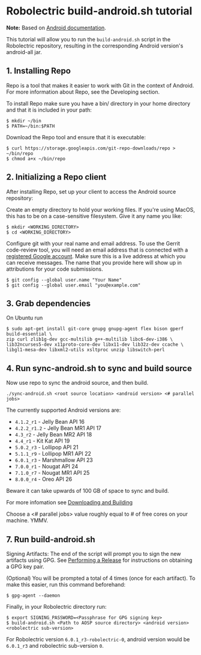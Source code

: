 # Robolectric build-android.sh tutorial

**Note:** Based on [Android documentation](https://source.android.com/source/downloading.html).

This tutorial will allow you to run the `build-android.sh` script in the Robolectric repository, resulting in the corresponding Android version's android-all jar.

## 1. Installing Repo

Repo is a tool that makes it easier to work with Git in the context of Android. For more information about Repo, see the Developing section.

To install Repo make sure you have a bin/ directory in your home directory and that it is included in your path:

```
$ mkdir ~/bin
$ PATH=~/bin:$PATH
```

Download the Repo tool and ensure that it is executable:

```
$ curl https://storage.googleapis.com/git-repo-downloads/repo > ~/bin/repo
$ chmod a+x ~/bin/repo
```

## 2. Initializing a Repo client

After installing Repo, set up your client to access the Android source repository:

Create an empty directory to hold your working files. If you're using MacOS, this has to be on a case-sensitive filesystem. Give it any name you like:

```
$ mkdir <WORKING_DIRECTORY>
$ cd <WORKING_DIRECTORY>
```

Configure git with your real name and email address. To use the Gerrit code-review tool, you will need an email address that is connected with a [registered Google account](https://myaccount.google.com/?pli=1). Make sure this is a live address at which you can receive messages. The name that you provide here will show up in attributions for your code submissions.

```
$ git config --global user.name "Your Name"
$ git config --global user.email "you@example.com"
```

## 3. Grab dependencies

On Ubuntu run

```
$ sudo apt-get install git-core gnupg gnupg-agent flex bison gperf build-essential \
zip curl zlib1g-dev gcc-multilib g++-multilib libc6-dev-i386 \
lib32ncurses5-dev x11proto-core-dev libx11-dev lib32z-dev ccache \
libgl1-mesa-dev libxml2-utils xsltproc unzip libswitch-perl
```

## 4. Run sync-android.sh to sync and build source

Now use repo to sync the android source, and then build.

```
./sync-android.sh <root source location> <android version> <# parallel jobs>
```

The currently supported Android versions are:

- `4.1.2_r1` - Jelly Bean API 16
- `4.2.2_r1.2` - Jelly Bean MR1 API 17
- `4.3_r2` - Jelly Bean MR2 API 18
- `4.4_r1` - Kit Kat API 19
- `5.0.2_r3` - Lollipop API 21
- `5.1.1_r9` - Lollipop MR1 API 22
- `6.0.1_r3` - Marshmallow API 23
- `7.0.0_r1` - Nougat API 24
- `7.1.0_r7` - Nougat MR1 API 25
- `8.0.0_r4` - Oreo API 26

Beware it can take upwards of 100 GB of space to sync and build.

For more infomation see [Downloading and Building](https://source.android.com/source/requirements)

Choose a <# parallel jobs> value roughly equal to # of free cores on your machine. YMMV.

## 7. Run build-android.sh

Signing Artifacts:
The end of the script will prompt you to sign the new artifacts using GPG. See [Performing a Release](https://github.com/robolectric/robolectric-gradle-plugin/wiki/Performing-a-Release) for instructions on obtaining a GPG key pair.

(Optional) You will be prompted a total of 4 times (once for each artifact). To make this easier, run this command beforehand:

```
$ gpg-agent --daemon
```

Finally, in your Robolectric directory run:

```
$ export SIGNING_PASSWORD=<Passphrase for GPG signing key>
$ build-android.sh <Path to AOSP source directory> <android version> <robolectric sub-version>
```

For Robolectric version `6.0.1_r3-robolectric-0`, android version would be `6.0.1_r3` and robolectric sub-version `0`.

